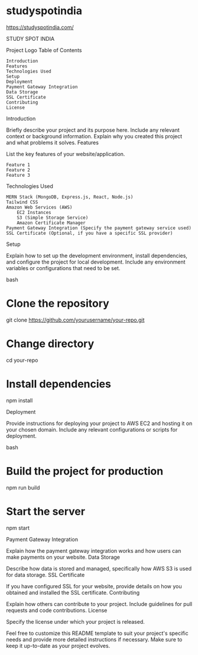 # studyspotindia
https://studyspotindia.com/



STUDY SPOT INDIA 

Project Logo <!-- Optional: Include a logo or screenshot of your project -->
Table of Contents

    Introduction
    Features
    Technologies Used
    Setup
    Deployment
    Payment Gateway Integration
    Data Storage
    SSL Certificate
    Contributing
    License

Introduction

Briefly describe your project and its purpose here. Include any relevant context or background information. Explain why you created this project and what problems it solves.
Features

List the key features of your website/application.

    Feature 1
    Feature 2
    Feature 3

Technologies Used

    MERN Stack (MongoDB, Express.js, React, Node.js)
    Tailwind CSS
    Amazon Web Services (AWS)
        EC2 Instances
        S3 (Simple Storage Service)
        Amazon Certificate Manager
    Payment Gateway Integration (Specify the payment gateway service used)
    SSL Certificate (Optional, if you have a specific SSL provider)

Setup

Explain how to set up the development environment, install dependencies, and configure the project for local development. Include any environment variables or configurations that need to be set.

bash

# Clone the repository
git clone https://github.com/yourusername/your-repo.git

# Change directory
cd your-repo

# Install dependencies
npm install

Deployment

Provide instructions for deploying your project to AWS EC2 and hosting it on your chosen domain. Include any relevant configurations or scripts for deployment.

bash

# Build the project for production
npm run build

# Start the server
npm start

Payment Gateway Integration

Explain how the payment gateway integration works and how users can make payments on your website.
Data Storage

Describe how data is stored and managed, specifically how AWS S3 is used for data storage.
SSL Certificate

If you have configured SSL for your website, provide details on how you obtained and installed the SSL certificate.
Contributing

Explain how others can contribute to your project. Include guidelines for pull requests and code contributions.
License

Specify the license under which your project is released.

Feel free to customize this README template to suit your project's specific needs and provide more detailed instructions if necessary. Make sure to keep it up-to-date as your project evolves.

